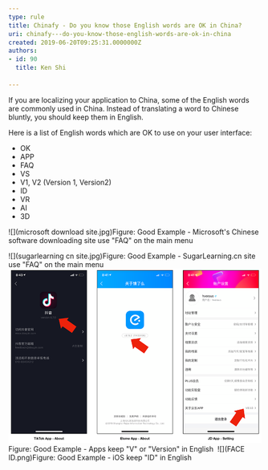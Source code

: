 ```yaml
---
type: rule
title: Chinafy - Do you know those English words are OK in China?
uri: chinafy---do-you-know-those-english-words-are-ok-in-china
created: 2019-06-20T09:25:31.0000000Z
authors:
- id: 90
  title: Ken Shi

---
```


 
​If you are localizing your application to China, some of the English words are commonly used in China. Instead of translating a word to Chinese bluntly, you should keep them in English.
 
Here is a list of English words which are OK to use on your user interface:

- ​OK
- APP
- FAQ
- VS
- V1, V2 (Version 1, Version2)
- ID
- VR
- AI
- 3D​

![](microsoft download site.jpg)Figure: Good Example - Microsoft's Chinese software downloading site use "FAQ" on the main menu


![](sugarlearning cn site.jpg)Figure: Good Example - SugarLearning.cn site use "FAQ" on the main menu
​   ![](versionok.png)Figure: Good Example - Apps keep "V" or "Version" in English
​   ![](FACE ID.png)Figure: Good Example - iOS keep "ID" in English
​ ​​​  


